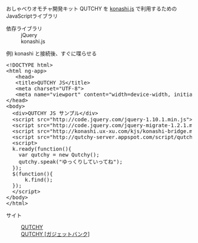おしゃべりオモチャ開発キット QUTCHY を <a href="http://konashi.ux-xu.com/kjs/">konashi.js</a> で利用するためのJavaScriptライブラリ<br>

<dl>
	<dt>依存ライブラリ</dt>
	<dd>jQuery</dd>
	<dd>konashi.js</dd>
</dl>

例) konashi と接続後、すぐに喋らせる<br>
<pre>
&lt;!DOCTYPE html&gt;
&lt;html ng-app&gt;
   &lt;head&gt;
   &lt;title&gt;QUTCHY JS&lt;/title&gt;
   &lt;meta charset=&quot;UTF-8&quot;&gt;
   &lt;meta name=&quot;viewport&quot; content=&quot;width=device-width, initial-scale=1.0&quot;&gt;
&lt;/head&gt;
&lt;body&gt;
  &lt;div&gt;QUTCHY JS サンプル&lt;/div&gt;
  &lt;script src=&quot;http://code.jquery.com/jquery-1.10.1.min.js&quot;&gt;&lt;/script&gt;
  &lt;script src=&quot;http://code.jquery.com/jquery-migrate-1.2.1.min.js&quot;&gt;&lt;/script&gt;
  &lt;script src=&quot;http://konashi.ux-xu.com/kjs/konashi-bridge.min.js&quot;&gt;&lt;/script&gt;
  &lt;script src=&quot;http://qutchy-server.appspot.com/script/qutchy.js&quot;&gt;&lt;/script&gt;
  &lt;script&gt;
  k.ready(function(){
    var qutchy = new Qutchy();
    qutchy.speak(&quot;ゆっくりしていってね&quot;);
  });
  $(function(){
      k.find();
  });
  &lt;/script&gt;
&lt;/body&gt;
&lt;/html&gt;
</pre>

<dl>
	<dt>サイト</dl>
	<dd><a href="http://www.strikingly.com/qutchy">QUTCHY</a></dd>
	<dd><a href="http://www.gadgeban.com/project/no022.php">QUTCHY [ガジェットバンク]</a></dd>
</dl>